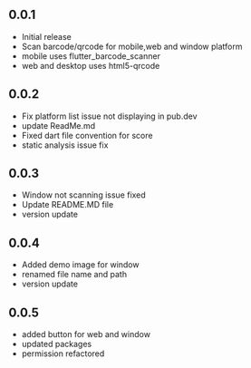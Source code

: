 ## 0.0.1

* Initial release
* Scan barcode/qrcode for mobile,web and window platform
* mobile uses flutter_barcode_scanner
* web and desktop uses html5-qrcode

## 0.0.2

* Fix platform list issue not displaying in pub.dev
* update ReadMe.md
* Fixed dart file convention for score
* static analysis issue fix
## 0.0.3
* Window not scanning issue fixed
* Update README.MD file
* version update

## 0.0.4
* Added demo image for window
* renamed file name and path
* version update

## 0.0.5
* added button for web and window
* updated packages
* permission refactored